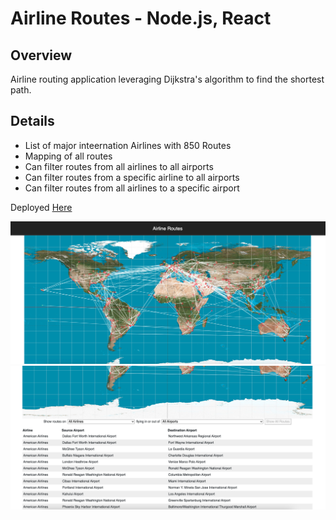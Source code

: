# Airline Routes - Node.js, React

## Overview 
Airline routing application leveraging Dijkstra's algorithm to find the shortest path.

## Details
- List of major inteernation Airlines with 850 Routes
- Mapping of all routes
- Can filter routes from all airlines to all airports
- Can filter routes from a specific airline to all airports
- Can filter routes from all airlines to a specific airport

Deployed [Here](https://airline-routes-2022.herokuapp.com/)

![map](./public/map.png)
![airlines and airports list](./public/airlines-airports.png)